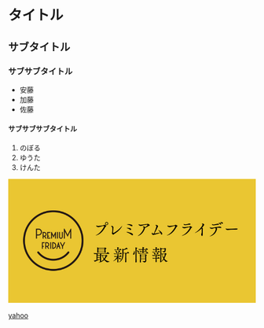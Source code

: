 # タイトル
## サブタイトル
### サブサブタイトル
- 安藤
- 加藤
- 佐藤
#### サブサブサブタイトル
1. のぼる
2. ゆうた
3. けんた
   
![ぼくの写真](6E963A9E-0DFD-4800-87A8-D85D9D6F5B79.jpg)

[yahoo](https://www.yahoo.co.jp/)
